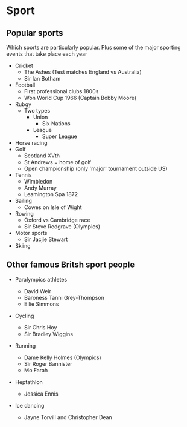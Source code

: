 # Sport

## Popular sports

Which sports are particularly popular. Plus some of the major sporting events that take place each year

* Cricket
  * The Ashes (Test matches England vs Australia)
  * Sir Ian Botham
* Football
  * First professional clubs 1800s
  * Won World Cup 1966 (Captain Bobby Moore)
* Rubgy
  * Two types
    * Union
      * Six Nations
    * League
      * Super League
* Horse racing
* Golf
  * Scotland XVth
  * St Andrews = home of golf
  * Open championship (only 'major' tournament outside US)
* Tennis
  * Wimbledon
  * Andy Murray
  * Leamington Spa 1872
* Sailing
  * Cowes on Isle of Wight
* Rowing
  * Oxford vs Cambridge race
  * Sir Steve Redgrave (Olympics)
* Motor sports
  * Sir Jacjie Stewart
* Skiing

## Other famous Britsh sport people

* Paralympics athletes
  * David Weir
  * Baroness Tanni Grey-Thompson
  * Ellie Simmons

* Cycling
  * Sir Chris Hoy
  * Sir Bradley Wiggins
  
* Running
  * Dame Kelly Holmes (Olympics)
  * Sir Roger Bannister
  * Mo Farah

* Heptathlon
  * Jessica Ennis

* Ice dancing
  * Jayne Torvill and Christopher Dean
